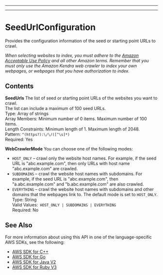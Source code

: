 --------

--------

# SeedUrlConfiguration<a name="API_SeedUrlConfiguration"></a>

Provides the configuration information of the seed or starting point URLs to crawl\.

 *When selecting websites to index, you must adhere to the [Amazon Acceptable Use Policy](https://aws.amazon.com/aup/) and all other Amazon terms\. Remember that you must only use the Amazon Kendra web crawler to index your own webpages, or webpages that you have authorization to index\.* 

## Contents<a name="API_SeedUrlConfiguration_Contents"></a>

 **SeedUrls**   <a name="Kendra-Type-SeedUrlConfiguration-SeedUrls"></a>
The list of seed or starting point URLs of the websites you want to crawl\.  
The list can include a maximum of 100 seed URLs\.  
Type: Array of strings  
Array Members: Minimum number of 0 items\. Maximum number of 100 items\.  
Length Constraints: Minimum length of 1\. Maximum length of 2048\.  
Pattern: `^(https?):\/\/([^\s]*)`   
Required: Yes

 **WebCrawlerMode**   <a name="Kendra-Type-SeedUrlConfiguration-WebCrawlerMode"></a>
You can choose one of the following modes:  
+  `HOST_ONLY` – crawl only the website host names\. For example, if the seed URL is "abc\.example\.com", then only URLs with host name "abc\.example\.com" are crawled\.
+  `SUBDOMAINS` – crawl the website host names with subdomains\. For example, if the seed URL is "abc\.example\.com", then "a\.abc\.example\.com" and "b\.abc\.example\.com" are also crawled\.
+  `EVERYTHING` – crawl the website host names with subdomains and other domains that the webpages link to\.
The default mode is set to `HOST_ONLY`\.  
Type: String  
Valid Values:` HOST_ONLY | SUBDOMAINS | EVERYTHING`   
Required: No

## See Also<a name="API_SeedUrlConfiguration_SeeAlso"></a>

For more information about using this API in one of the language\-specific AWS SDKs, see the following:
+  [ AWS SDK for C\+\+](https://docs.aws.amazon.com/goto/SdkForCpp/kendra-2019-02-03/SeedUrlConfiguration) 
+  [ AWS SDK for Go](https://docs.aws.amazon.com/goto/SdkForGoV1/kendra-2019-02-03/SeedUrlConfiguration) 
+  [ AWS SDK for Java V2](https://docs.aws.amazon.com/goto/SdkForJavaV2/kendra-2019-02-03/SeedUrlConfiguration) 
+  [ AWS SDK for Ruby V3](https://docs.aws.amazon.com/goto/SdkForRubyV3/kendra-2019-02-03/SeedUrlConfiguration) 